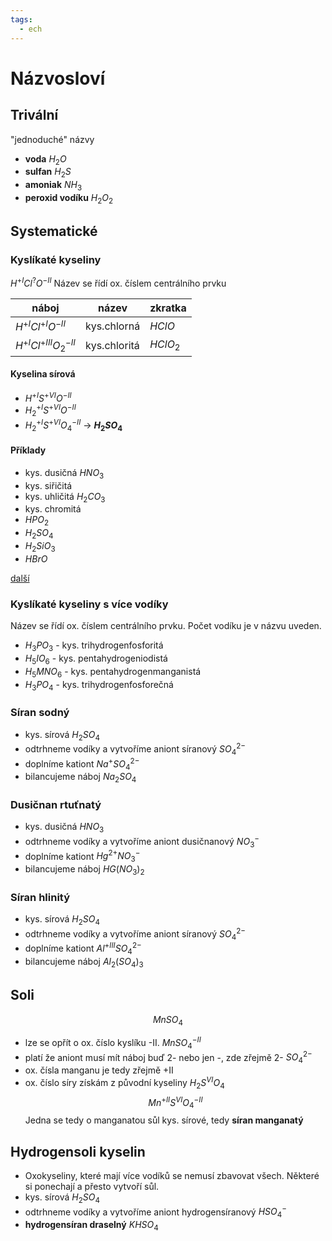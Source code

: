 ```yaml
---
tags:
  - ech
---
```

# Názvosloví
## Trivální
"jednoduché" názvy

- **voda** $H_2O$
- **sulfan** $H_2S$
- **amoniak** $NH_3$
- **peroxid vodíku** $H_2O_2$

## Systematické
### Kyslíkaté kyseliny
$H^{+I}Cl^?O^{-II}$
Název se řídí ox. číslem centrálního prvku

| náboj                      | název        | zkratka  |
| -------------------------  | ------------ | -------- |
| $H^{+I}Cl^{+I}O^{-II}$     | kys.chlorná  | $HClO$   |
| $H^{+I}Cl^{+III}O^{-II}_2$ | kys.chloritá | $HClO_2$ |

#### Kyselina sírová
- $H^{+I}S^{+VI}O^{-II}$
- $H_2^{+I}S^{+VI}O^{-II}$
- $H_2^{+I}S^{+VI}O^{-II}_4$ -> **$H_2SO_4$**

#### Příklady
- kys. dusičná $HNO_3$
- kys. siřičitá 
- kys. uhličitá $H_2CO_3$ 
- kys. chromitá
- $HPO_2$
- $H_2SO_4$
- $H_2SiO_3$
- $HBrO$

[další](./prvky.md)

### Kyslíkaté kyseliny s více vodíky
Název se řídí ox. číslem centrálního prvku.
Počet vodíku je v názvu uveden.

- $H_3PO_3$ - kys. trihydrogenfosforitá
- $H_5IO_6$ - kys. pentahydrogeniodistá
- $H_5MNO_6$ - kys. pentahydrogenmanganistá
- $H_3PO_4$ - kys. trihydrogenfosforečná

### Síran sodný
- kys. sírová $H_2SO_4$
- odtrhneme vodíky a vytvoříme aniont síranový $SO_4^{2-}$
- doplníme kationt $Na^+SO_4^{2-}$
- bilancujeme náboj $Na_2SO_4$

### Dusičnan rtuťnatý
- kys. dusičná $HNO_3$
- odtrhneme vodíky a vytvoříme aniont dusičnanový $NO_3^-$
- doplníme kationt $Hg^{2+}NO_3^-$
- bilancujeme náboj $HG(NO_3)_2$

### Síran hlinitý
- kys. sírová $H_2SO_4$
- odtrhneme vodíky a vytvoříme aniont síranový $SO_4^{2-}$
- doplníme kationt $Al^{+III}SO_4^{2-}$
- bilancujeme náboj $Al_2(SO_4)_3$

## Soli
$$MnSO_4$$
- lze se opřít o ox. číslo kyslíku -II. $MnSO_4^{-II}$
- platí že aniont musí mít náboj buď 2- nebo jen -, zde zřejmě 2- $SO_4^{2-}$
- ox. čísla manganu je tedy zřejmě +II
- ox. číslo síry získám z původní kyseliny $H_2S^{VI}O_4$
$$Mn^{+II}S^{VI}O_4^{-II}$$
Jedna se tedy o manganatou sůl kys. sírové, tedy **síran manganatý**

## Hydrogensoli kyselin
- Oxokyseliny, které mají více vodíků se nemusí zbavovat všech. Některé si ponechají a přesto vytvoří sůl.
- kys. sírová $H_2SO_4$
- odtrhneme vodíky a vytvoříme aniont hydrogensíranový $HSO_4^-$
- **hydrogensíran draselný** $KHSO_4$